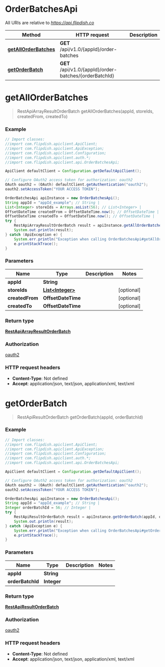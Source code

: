 # OrderBatchesApi

All URIs are relative to *https://api.flipdish.co*

Method | HTTP request | Description
------------- | ------------- | -------------
[**getAllOrderBatches**](OrderBatchesApi.md#getAllOrderBatches) | **GET** /api/v1.0/{appId}/order-batches | 
[**getOrderBatch**](OrderBatchesApi.md#getOrderBatch) | **GET** /api/v1.0/{appId}/order-batches/{orderBatchId} | 


<a name="getAllOrderBatches"></a>
# **getAllOrderBatches**
> RestApiArrayResultOrderBatch getAllOrderBatches(appId, storeIds, createdFrom, createdTo)



### Example
```java
// Import classes:
//import com.flipdish.apiclient.ApiClient;
//import com.flipdish.apiclient.ApiException;
//import com.flipdish.apiclient.Configuration;
//import com.flipdish.apiclient.auth.*;
//import com.flipdish.apiclient.api.OrderBatchesApi;

ApiClient defaultClient = Configuration.getDefaultApiClient();

// Configure OAuth2 access token for authorization: oauth2
OAuth oauth2 = (OAuth) defaultClient.getAuthentication("oauth2");
oauth2.setAccessToken("YOUR ACCESS TOKEN");

OrderBatchesApi apiInstance = new OrderBatchesApi();
String appId = "appId_example"; // String | 
List<Integer> storeIds = Arrays.asList(56); // List<Integer> | 
OffsetDateTime createdFrom = OffsetDateTime.now(); // OffsetDateTime | 
OffsetDateTime createdTo = OffsetDateTime.now(); // OffsetDateTime | 
try {
    RestApiArrayResultOrderBatch result = apiInstance.getAllOrderBatches(appId, storeIds, createdFrom, createdTo);
    System.out.println(result);
} catch (ApiException e) {
    System.err.println("Exception when calling OrderBatchesApi#getAllOrderBatches");
    e.printStackTrace();
}
```

### Parameters

Name | Type | Description  | Notes
------------- | ------------- | ------------- | -------------
 **appId** | **String**|  |
 **storeIds** | [**List&lt;Integer&gt;**](Integer.md)|  | [optional]
 **createdFrom** | **OffsetDateTime**|  | [optional]
 **createdTo** | **OffsetDateTime**|  | [optional]

### Return type

[**RestApiArrayResultOrderBatch**](RestApiArrayResultOrderBatch.md)

### Authorization

[oauth2](../README.md#oauth2)

### HTTP request headers

 - **Content-Type**: Not defined
 - **Accept**: application/json, text/json, application/xml, text/xml

<a name="getOrderBatch"></a>
# **getOrderBatch**
> RestApiResultOrderBatch getOrderBatch(appId, orderBatchId)



### Example
```java
// Import classes:
//import com.flipdish.apiclient.ApiClient;
//import com.flipdish.apiclient.ApiException;
//import com.flipdish.apiclient.Configuration;
//import com.flipdish.apiclient.auth.*;
//import com.flipdish.apiclient.api.OrderBatchesApi;

ApiClient defaultClient = Configuration.getDefaultApiClient();

// Configure OAuth2 access token for authorization: oauth2
OAuth oauth2 = (OAuth) defaultClient.getAuthentication("oauth2");
oauth2.setAccessToken("YOUR ACCESS TOKEN");

OrderBatchesApi apiInstance = new OrderBatchesApi();
String appId = "appId_example"; // String | 
Integer orderBatchId = 56; // Integer | 
try {
    RestApiResultOrderBatch result = apiInstance.getOrderBatch(appId, orderBatchId);
    System.out.println(result);
} catch (ApiException e) {
    System.err.println("Exception when calling OrderBatchesApi#getOrderBatch");
    e.printStackTrace();
}
```

### Parameters

Name | Type | Description  | Notes
------------- | ------------- | ------------- | -------------
 **appId** | **String**|  |
 **orderBatchId** | **Integer**|  |

### Return type

[**RestApiResultOrderBatch**](RestApiResultOrderBatch.md)

### Authorization

[oauth2](../README.md#oauth2)

### HTTP request headers

 - **Content-Type**: Not defined
 - **Accept**: application/json, text/json, application/xml, text/xml

